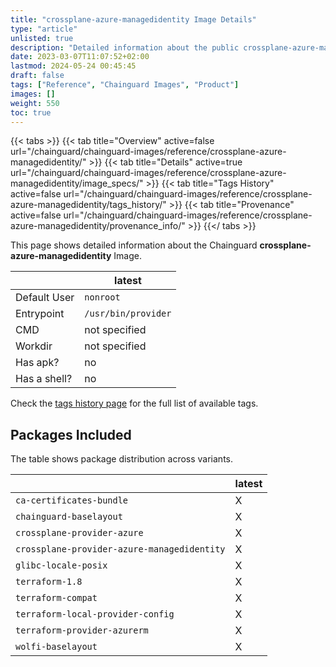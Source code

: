 ```yaml
---
title: "crossplane-azure-managedidentity Image Details"
type: "article"
unlisted: true
description: "Detailed information about the public crossplane-azure-managedidentity Chainguard Image."
date: 2023-03-07T11:07:52+02:00
lastmod: 2024-05-24 00:45:45
draft: false
tags: ["Reference", "Chainguard Images", "Product"]
images: []
weight: 550
toc: true
---
```


{{< tabs >}}
{{< tab title="Overview" active=false url="/chainguard/chainguard-images/reference/crossplane-azure-managedidentity/" >}}
{{< tab title="Details" active=true url="/chainguard/chainguard-images/reference/crossplane-azure-managedidentity/image_specs/" >}}
{{< tab title="Tags History" active=false url="/chainguard/chainguard-images/reference/crossplane-azure-managedidentity/tags_history/" >}}
{{< tab title="Provenance" active=false url="/chainguard/chainguard-images/reference/crossplane-azure-managedidentity/provenance_info/" >}}
{{</ tabs >}}

This page shows detailed information about the Chainguard **crossplane-azure-managedidentity** Image.

|              | latest              |
|--------------|---------------------|
| Default User | `nonroot`           |
| Entrypoint   | `/usr/bin/provider` |
| CMD          | not specified       |
| Workdir      | not specified       |
| Has apk?     | no                  |
| Has a shell? | no                  |

Check the [tags history page](/chainguard/chainguard-images/reference/crossplane-azure-managedidentity/tags_history/) for the full list of available tags.

## Packages Included
The table shows package distribution across variants.

|                                             | latest |
|---------------------------------------------|--------|
| `ca-certificates-bundle`                    | X      |
| `chainguard-baselayout`                     | X      |
| `crossplane-provider-azure`                 | X      |
| `crossplane-provider-azure-managedidentity` | X      |
| `glibc-locale-posix`                        | X      |
| `terraform-1.8`                             | X      |
| `terraform-compat`                          | X      |
| `terraform-local-provider-config`           | X      |
| `terraform-provider-azurerm`                | X      |
| `wolfi-baselayout`                          | X      |

